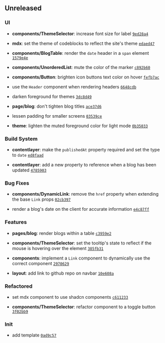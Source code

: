 ## Unreleased

### UI

- **components/ThemeSelector**: increase font size for label <code>[9ed28a4](https://github.com/Norviah/portfolio/commit/9ed28a448bcd69d4ba18d19caef37ac825e0d2b3)</code>

- **mdx**: set the theme of codeblocks to reflect the site's theme <code>[edaed47](https://github.com/Norviah/portfolio/commit/edaed479ce2ab8536267c0c5d1efbcd6dc9cbd60)</code>

- **components/BlogTable**: render the `date` header in a `span` element <code>[1579e4e](https://github.com/Norviah/portfolio/commit/1579e4e9280281c9f108060e00f9c4ebbdbf3af1)</code>

- **components/UnorderedList**: mute the color of the marker <code>[c892b60](https://github.com/Norviah/portfolio/commit/c892b603fbe48ee2c4857169a76e099700e6de00)</code>

- **components/Button**: brighten icon buttons text color on hover <code>[fefb7ac](https://github.com/Norviah/portfolio/commit/fefb7ac42fc5e594f9a6540a23967e8afc0b67f6)</code>

- use the `Header` component when rendering headers <code>[6648cdb](https://github.com/Norviah/portfolio/commit/6648cdb086b7e95ebaf340f5f8af9f2d5f6e75f1)</code>

- darken foreground for themes <code>[3dc8d49](https://github.com/Norviah/portfolio/commit/3dc8d4910f47b2631d30a2ce651d84da66d378dd)</code>

- **page/blog**: don't tighten blog titles <code>[ace37d6](https://github.com/Norviah/portfolio/commit/ace37d658b1455730d0cc1b7097b7ee70e12b31a)</code>

- lessen padding for smaller screens <code>[03539ce](https://github.com/Norviah/portfolio/commit/03539cea44d25877826b2e0a3721dfd14a401262)</code>

- **theme**: lighten the muted foreground color for light mode <code>[0b35033](https://github.com/Norviah/portfolio/commit/0b35033eeb0b429df90778040b9e4c7b859c1ae6)</code>

### Build System

- **contentlayer**: make the `publishedAt` property required and set the type to `date` <code>[ed8faad](https://github.com/Norviah/portfolio/commit/ed8faad6ac35a28452bf4f2d29edbf3f4f37b536)</code>

- **contentlayer**: add a new property to reference when a blog has been updated <code>[4785903](https://github.com/Norviah/portfolio/commit/478590309764e81f70191dba90b03ed7feacb0fe)</code>

### Bug Fixes

- **components/DynamicLink**: remove the `href` property when extending the base `Link` props <code>[02cb397](https://github.com/Norviah/portfolio/commit/02cb39737c20aa32ba1c9abcc84cada2f923d9a0)</code>

- render a blog's date on the client for accurate information <code>[e4c87ff](https://github.com/Norviah/portfolio/commit/e4c87ff0fa8f6e501484cd71f3385975ea5108c5)</code>

### Features

- **pages/blog**: render blogs within a table <code>[c3959e2](https://github.com/Norviah/portfolio/commit/c3959e20cd186e680e6b1a5209a0df6268b5ef3b)</code>

- **components/ThemeSelector**: set the tooltip's state to reflect if the mouse is hovering over the element <code>[385fb31](https://github.com/Norviah/portfolio/commit/385fb311b68343a0b0b1a2beee2fa63e94b7f945)</code>

- **components**: implement a `Link` component to dynamically use the correct component <code>[2970629](https://github.com/Norviah/portfolio/commit/2970629d5479566f49ebd3d9233e3991b6aa22ad)</code>

- **layout**: add link to github repo on navbar <code>[10e608a](https://github.com/Norviah/portfolio/commit/10e608a69c61944580320c2d476fd939406a78b3)</code>

### Refactored

- set mdx component to use shadcn components <code>[c611233](https://github.com/Norviah/portfolio/commit/c611233361416fc8b034d7083d1b013d8a771381)</code>

- **components/ThemeSelector**: refactor component to a toggle button <code>[3f02bb9](https://github.com/Norviah/portfolio/commit/3f02bb90c4a7751d68ef6a8160a899bdfa9719d2)</code>

### Init

- add template <code>[0ad9c57](https://github.com/Norviah/portfolio/commit/0ad9c575ba3e07de2d8c78b54b27ca43f8e7c657)</code>